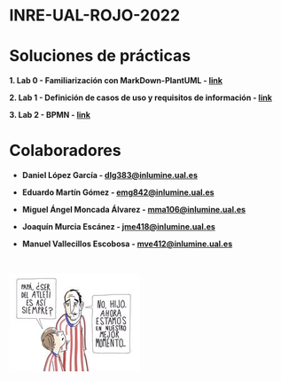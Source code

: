 # INRE-UAL-ROJO-2022

# Soluciones de prácticas
**1. Lab 0 - Familiarización con MarkDown-PlantUML - [link](https://github.com/emg842/INRE-UAL-ROJO-2022/tree/main/LAB0)**

**2. Lab 1 - Definición de casos de uso y requisitos de información - [link](https://github.com/emg842/INRE-UAL-ROJO-2022/tree/main/LAB1)**

**3. Lab 2 - BPMN - [link](https://github.com/emg842/INRE-UAL-ROJO-2022/tree/main/LAB2)**

# Colaboradores
- **Daniel López García - dlg383@inlumine.ual.es**

- **Eduardo Martín Gómez - emg842@inlumine.ual.es**

- **Miguel Ángel Moncada Álvarez - mma106@inlumine.ual.es**

- **Joaquín Murcia Escánez - jme418@inlumine.ual.es**

- **Manuel Vallecillos Escobosa - mve412@inlumine.ual.es**

<br>

![pp](siHombre.jpg)